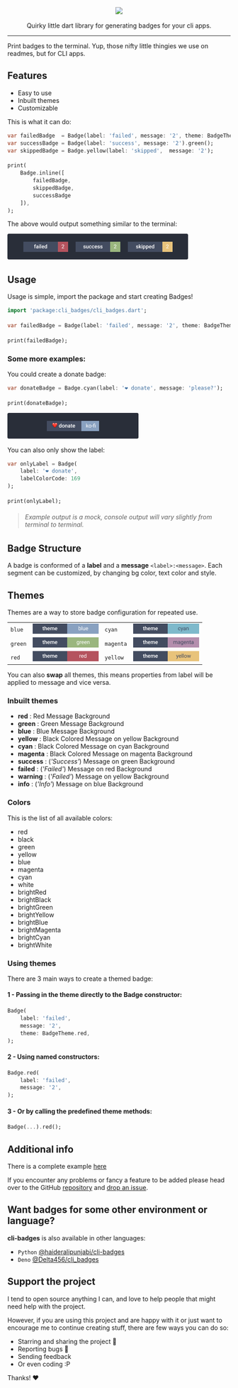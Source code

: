 <!-- 
This README describes the package. If you publish this package to pub.dev,
this README's contents appear on the landing page for your package.

For information about how to write a good package README, see the guide for
[writing package pages](https://dart.dev/guides/libraries/writing-package-pages). 

For general information about developing packages, see the Dart guide for
[creating packages](https://dart.dev/guides/libraries/create-library-packages)
and the Flutter guide for
[developing packages and plugins](https://flutter.dev/developing-packages). 
-->

<div align="center">
  
  ![](https://vectr.com/kerff/ddbmvyZmm.svg?width=600&height=300&select=aNbKxciPh)
  
  Quirky little dart library for generating badges for your cli apps.
  
  <!-- ![GitHub file size in bytes](https://img.shields.io/github/size/nombrekeff/cli-badges/index.js?style=flat-square)
  [![npm](https://img.shields.io/npm/v/cli-badges?label=version&style=flat-square)](https://www.npmjs.com/package/cli-badges)
   -->

<!-- TODO: add badges -->

</div>

---

Print badges to the terminal. Yup, those nifty little thingies we use on readmes, but for CLI apps.

## Features
* Easy to use
* Inbuilt themes
* Customizable

This is what it can do:
```dart
var failedBadge  = Badge(label: 'failed', message: '2', theme: BadgeTheme.red);
var successBadge = Badge(label: 'success', message: '2').green();
var skippedBadge = Badge.yellow(label: 'skipped',  message: '2');

print(
    Badge.inline([
        failedBadge, 
        skippedBadge, 
        successBadge
    ]),
);
```

The above would output something similar to the terminal:

![](./images/output-example.png)
## Usage

Usage is simple, import the package and start creating Badges!

```dart
import 'package:cli_badges/cli_badges.dart';

var failedBadge = Badge(label: 'failed', message: '2', theme: BadgeTheme.red);

print(failedBadge);
```

### Some more examples:
You could create a donate badge:

```dart
var donateBadge = Badge.cyan(label: '❤️ donate', message: 'please?');

print(donateBadge);
```

![](./images/donate-output-example.png)

You can also only show the label:

```dart
var onlyLabel = Badge(
    label: '❤️ donate', 
    labelColorCode: 169
);

print(onlyLabel);
```

> ###### Example output is a mock, console output will vary slightly from terminal to terminal.

## Badge Structure <!-- omit in toc -->

A badge is conformed of a **label** and a **message** `<label>:<message>`. Each segment can be customized, by changing bg color, text color and style.

## Themes <!-- omit in toc -->
Themes are a way to store badge configuration for repeated use.

|         |                                           |           |                                               |
| ------- | ----------------------------------------- | --------- | --------------------------------------------- |
| `blue`  | ![theme-blue](./images/theme-blue.png)   | `cyan`    | ![theme-cyan](./images/theme-cyan.png)       |
| `green` | ![theme-green](./images/theme-green.png) | `magenta` | ![theme-magenta](./images/theme-magenta.png) |
| `red`   | ![theme-red](./images/theme-red.png)     | `yellow`  | ![theme-yellow](./images/theme-yellow.png)   |

You can also **swap** all themes, this means properties from label will be applied to message and vice versa.

### Inbuilt themes

- **red** : Red Message Background
- **green** : Green Message Background
- **blue** : Blue Message Background
- **yellow** : Black Colored Message on yellow Background
- **cyan** : Black Colored Message on cyan Background
- **magenta** : Black Colored Message on magenta Background
- **success** : (_'Success'_) Message on green Background
- **failed** : (_'Failed'_) Message on red Background
- **warning** : (_'Failed'_) Message on yellow Background
- **info** : (_'Info'_) Message on blue Background


### Colors

This is the list of all available colors:
* red
* black
* green
* yellow
* blue
* magenta
* cyan
* white
* brightRed
* brightBlack
* brightGreen
* brightYellow
* brightBlue
* brightMagenta
* brightCyan
* brightWhite

### Using themes
There are 3 main ways to create a themed badge:
#### 1 - Passing in the theme directly to the Badge constructor:
```dart
Badge(
    label: 'failed', 
    message: '2', 
    theme: BadgeTheme.red,
);
```

#### 2 - Using named constructors:
```dart
Badge.red(
    label: 'failed', 
    message: '2', 
);
```

#### 3 - Or by calling the predefined theme methods: 
```dart
Badge(...).red();
```

## Additional info

There is a complete example [here](https://github.com/nombrekeff/cli_badges_dart/tree/main/example)

If you encounter any problems or fancy a feature to be added please head over to the GitHub [repository](https://github.com/nombrekeff/cli_badges_dart/) and [drop an issue](https://github.com/nombrekeff/cli_badges_dart/issues/new).

## Want badges for some other environment or language?

**cli-badges** is also available in other languages:

- `Python` [@haideralipunjabi/cli-badges](https://github.com/haideralipunjabi/cli-badges)
- `Deno` [@Delta456/cli_badges](https://github.com/Delta456/cli_badges)

## Support the project <!-- omit in toc -->

I tend to open source anything I can, and love to help people that might need help with the project.

However, if you are using this project and are happy with it or just want to encourage me to continue creating stuff, there are few ways you can do so:

- Starring and sharing the project 🚀
- Reporting bugs 🐛
- Sending feedback
- Or even coding :P

Thanks! ❤️
